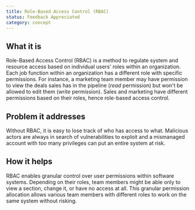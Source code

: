 ```yaml
---
title: Role-Based Access Control (RBAC)
status: Feedback Appreciated
category: concept
---
```


## What it is

Role-Based Access Control (RBAC) is a method to regulate system and resource access based on individual users' roles within an organization.
Each job function within an organization has a different role with specific permissions. 
For instance, a marketing team member may have permission to view the deals sales has in the pipeline (*read* permission) but won't be allowed to edit them (*write* permission). 
Sales and marketing have different permissions based on their roles, hence role-based access control. 

## Problem it addresses

Without RBAC, it is easy to lose track of who has access to what. Malicious actors are always in search of vulnerabilities to exploit and a mismanaged account with too many privileges can put an entire system at risk. 


## How it helps

RBAC enables granular control over user permissions within software systems. 
Depending on their roles, team members might be able only to view a section, change it, or have no access at all. 
This granular permission allocation allows various team members with different roles to work on the same system without risking.
